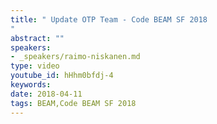 ```yaml
---
title: " Update OTP Team - Code BEAM SF 2018
"
abstract: ""
speakers:
- _speakers/raimo-niskanen.md
type: video
youtube_id: hHhm0bfdj-4
keywords: 
date: 2018-04-11
tags: BEAM,Code BEAM SF 2018
---
```

